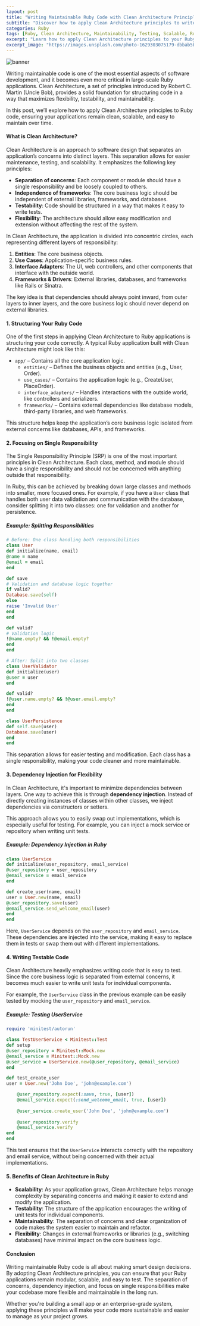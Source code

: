 ```yaml
---
layout: post
title: "Writing Maintainable Ruby Code with Clean Architecture Principles"
subtitle: "Discover how to apply Clean Architecture principles to write maintainable, testable, and scalable Ruby code"
categories: Ruby
tags: [Ruby, Clean Architecture, Maintainability, Testing, Scalable, Ruby Best Practices]
excerpt: "Learn how to apply Clean Architecture principles to your Ruby code to improve maintainability, scalability, and testability, ensuring long-term success."
excerpt_image: "https://images.unsplash.com/photo-1629303075179-dbbab5b01439"
---
```

![banner](https://images.unsplash.com/photo-1629303075179-dbbab5b01439)

Writing maintainable code is one of the most essential aspects of software development, and it becomes even more critical in large-scale Ruby applications. Clean Architecture, a set of principles introduced by Robert C. Martin (Uncle Bob), provides a solid foundation for structuring code in a way that maximizes flexibility, testability, and maintainability.

In this post, we’ll explore how to apply Clean Architecture principles to Ruby code, ensuring your applications remain clean, scalable, and easy to maintain over time.

#### What is Clean Architecture?

Clean Architecture is an approach to software design that separates an application’s concerns into distinct layers. This separation allows for easier maintenance, testing, and scalability. It emphasizes the following key principles:

- **Separation of concerns**: Each component or module should have a single responsibility and be loosely coupled to others.
- **Independence of frameworks**: The core business logic should be independent of external libraries, frameworks, and databases.
- **Testability**: Code should be structured in a way that makes it easy to write tests.
- **Flexibility**: The architecture should allow easy modification and extension without affecting the rest of the system.

In Clean Architecture, the application is divided into concentric circles, each representing different layers of responsibility:

1. **Entities**: The core business objects.
2. **Use Cases**: Application-specific business rules.
3. **Interface Adapters**: The UI, web controllers, and other components that interface with the outside world.
4. **Frameworks & Drivers**: External libraries, databases, and frameworks like Rails or Sinatra.

The key idea is that dependencies should always point inward, from outer layers to inner layers, and the core business logic should never depend on external libraries.

#### 1. Structuring Your Ruby Code

One of the first steps in applying Clean Architecture to Ruby applications is structuring your code correctly. A typical Ruby application built with Clean Architecture might look like this:

- `app/` – Contains all the core application logic.
  - `entities/` – Defines the business objects and entities (e.g., User, Order).
  - `use_cases/` – Contains the application logic (e.g., CreateUser, PlaceOrder).
  - `interface_adapters/` – Handles interactions with the outside world, like controllers and serializers.
  - `frameworks/` – Contains external dependencies like database models, third-party libraries, and web frameworks.

This structure helps keep the application’s core business logic isolated from external concerns like databases, APIs, and frameworks.

#### 2. Focusing on Single Responsibility

The Single Responsibility Principle (SRP) is one of the most important principles in Clean Architecture. Each class, method, and module should have a single responsibility and should not be concerned with anything outside that responsibility.

In Ruby, this can be achieved by breaking down large classes and methods into smaller, more focused ones. For example, if you have a `User` class that handles both user data validation and communication with the database, consider splitting it into two classes: one for validation and another for persistence.

##### Example: Splitting Responsibilities

```ruby
# Before: One class handling both responsibilities
class User
def initialize(name, email)
@name = name
@email = email
end

def save
# Validation and database logic together
if valid?
Database.save(self)
else
raise 'Invalid User'
end
end

def valid?
# Validation logic
!@name.empty? && !@email.empty?
end
end

# After: Split into two classes
class UserValidator
def initialize(user)
@user = user
end

def valid?
!@user.name.empty? && !@user.email.empty?
end
end

class UserPersistence
def self.save(user)
Database.save(user)
end
end
```

This separation allows for easier testing and modification. Each class has a single responsibility, making your code cleaner and more maintainable.

#### 3. Dependency Injection for Flexibility

In Clean Architecture, it's important to minimize dependencies between layers. One way to achieve this is through **dependency injection**. Instead of directly creating instances of classes within other classes, we inject dependencies via constructors or setters.

This approach allows you to easily swap out implementations, which is especially useful for testing. For example, you can inject a mock service or repository when writing unit tests.

##### Example: Dependency Injection in Ruby

```ruby
class UserService
def initialize(user_repository, email_service)
@user_repository = user_repository
@email_service = email_service
end

def create_user(name, email)
user = User.new(name, email)
@user_repository.save(user)
@email_service.send_welcome_email(user)
end
end
```

Here, `UserService` depends on the `user_repository` and `email_service`. These dependencies are injected into the service, making it easy to replace them in tests or swap them out with different implementations.

#### 4. Writing Testable Code

Clean Architecture heavily emphasizes writing code that is easy to test. Since the core business logic is separated from external concerns, it becomes much easier to write unit tests for individual components.

For example, the `UserService` class in the previous example can be easily tested by mocking the `user_repository` and `email_service`.

##### Example: Testing UserService

```ruby
require 'minitest/autorun'

class TestUserService < Minitest::Test
def setup
@user_repository = Minitest::Mock.new
@email_service = Minitest::Mock.new
@user_service = UserService.new(@user_repository, @email_service)
end

def test_create_user
user = User.new('John Doe', 'john@example.com')

    @user_repository.expect(:save, true, [user])
    @email_service.expect(:send_welcome_email, true, [user])
    
    @user_service.create_user('John Doe', 'john@example.com')
    
    @user_repository.verify
    @email_service.verify
end
end
```

This test ensures that the `UserService` interacts correctly with the repository and email service, without being concerned with their actual implementations.

#### 5. Benefits of Clean Architecture in Ruby

- **Scalability**: As your application grows, Clean Architecture helps manage complexity by separating concerns and making it easier to extend and modify the application.
- **Testability**: The structure of the application encourages the writing of unit tests for individual components.
- **Maintainability**: The separation of concerns and clear organization of code makes the system easier to maintain and refactor.
- **Flexibility**: Changes in external frameworks or libraries (e.g., switching databases) have minimal impact on the core business logic.

#### Conclusion

Writing maintainable Ruby code is all about making smart design decisions. By adopting Clean Architecture principles, you can ensure that your Ruby applications remain modular, scalable, and easy to test. The separation of concerns, dependency injection, and focus on single responsibilities make your codebase more flexible and maintainable in the long run.

Whether you're building a small app or an enterprise-grade system, applying these principles will make your code more sustainable and easier to manage as your project grows.
